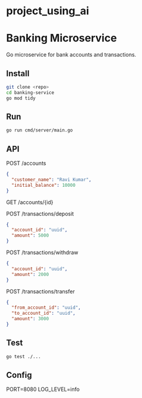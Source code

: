 # project_using_ai
# Banking Microservice

Go microservice for bank accounts and transactions.

## Install

```bash
git clone <repo>
cd banking-service
go mod tidy
```

## Run

```bash
go run cmd/server/main.go
```

## API

POST /accounts
```json
{
  "customer_name": "Ravi Kumar",
  "initial_balance": 10000
}
```

GET /accounts/{id}

POST /transactions/deposit
```json
{
  "account_id": "uuid",
  "amount": 5000
}
```

POST /transactions/withdraw
```json
{
  "account_id": "uuid",
  "amount": 2000
}
```

POST /transactions/transfer
```json
{
  "from_account_id": "uuid",
  "to_account_id": "uuid",
  "amount": 3000
}
```

## Test

```bash
go test ./...
```

## Config

PORT=8080
LOG_LEVEL=info 
